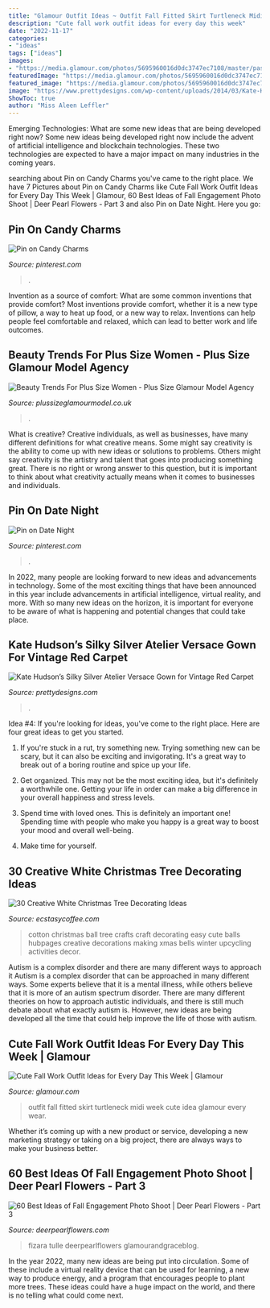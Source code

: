 ```yaml
---
title: "Glamour Outfit Ideas ~ Outfit Fall Fitted Skirt Turtleneck Midi Week Cute Idea Glamour Every Wear"
description: "Cute fall work outfit ideas for every day this week"
date: "2022-11-17"
categories:
- "ideas"
tags: ["ideas"]
images:
- "https://media.glamour.com/photos/5695960016d0dc3747ec7108/master/pass/fashion-2015-10-fall-work-outfit-idea-midi-fitted-turtleneck-main.jpg"
featuredImage: "https://media.glamour.com/photos/5695960016d0dc3747ec7108/master/pass/fashion-2015-10-fall-work-outfit-idea-midi-fitted-turtleneck-main.jpg"
featured_image: "https://media.glamour.com/photos/5695960016d0dc3747ec7108/master/pass/fashion-2015-10-fall-work-outfit-idea-midi-fitted-turtleneck-main.jpg"
image: "https://www.prettydesigns.com/wp-content/uploads/2014/03/Kate-Hudson’s-Silky-Silver-Atelier-Versace-Gown-for-Vintage-Red-Carpet-Glamour-2.jpg"
ShowToc: true
author: "Miss Aleen Leffler"
---
```



Emerging Technologies: What are some new ideas that are being developed right now?
Some new ideas being developed right now include the advent of artificial intelligence and blockchain technologies. These two technologies are expected to have a major impact on many industries in the coming years.

	

		
searching about Pin on Candy Charms you've came to the right place. We have 7 Pictures about Pin on Candy Charms like Cute Fall Work Outfit Ideas for Every Day This Week | Glamour, 60 Best Ideas of Fall Engagement Photo Shoot | Deer Pearl Flowers - Part 3 and also Pin on Date Night. Here you go:
		
    
## Pin On Candy Charms

<img loading=lazy src="https://i.pinimg.com/736x/07/ea/84/07ea84bbab2dcbd4f25e714e809a2a1a.jpg" onerror="this.onerror=null;this.src='https://tse4.mm.bing.net/th?id=OIP.oKzU3-BApwVufjgogLuQZAHaL3&amp;pid=15.1';" alt="Pin on Candy Charms">

_Source: pinterest.com_

>. 

	

Invention as a source of comfort: What are some common inventions that provide comfort?
Most inventions provide comfort, whether it is a new type of pillow, a way to heat up food, or a new way to relax. Inventions can help people feel comfortable and relaxed, which can lead to better work and life outcomes.

    
## Beauty Trends For Plus Size Women - Plus Size Glamour Model Agency

<img loading=lazy src="https://plussizeglamourmodel.co.uk/wp-content/uploads/2016/06/PSG-AGENCY-.jpeg" onerror="this.onerror=null;this.src='https://tse4.mm.bing.net/th?id=OIP.miBFWJw5CITNLcDtGMisLwHaJc&amp;pid=15.1';" alt="Beauty Trends For Plus Size Women - Plus Size Glamour Model Agency">

_Source: plussizeglamourmodel.co.uk_

>. 

	

What is creative?
Creative individuals, as well as businesses, have many different definitions for what creative means. Some might say creativity is the ability to come up with new ideas or solutions to problems. Others might say creativity is the artistry and talent that goes into producing something great. There is no right or wrong answer to this question, but it is important to think about what creativity actually means when it comes to businesses and individuals.

    
## Pin On Date Night

<img loading=lazy src="https://i.pinimg.com/736x/83/83/65/8383652fc34ad6c6a2c35558454aff44.jpg" onerror="this.onerror=null;this.src='https://tse2.mm.bing.net/th?id=OIP.u7feQM8PJ8LkfqFlIinXGgHaLB&amp;pid=15.1';" alt="Pin on Date Night">

_Source: pinterest.com_

>. 

	

In 2022, many people are looking forward to new ideas and advancements in technology. Some of the most exciting things that have been announced in this year include advancements in artificial intelligence, virtual reality, and more. With so many new ideas on the horizon, it is important for everyone to be aware of what is happening and potential changes that could take place.

    
## Kate Hudson’s Silky Silver Atelier Versace Gown For Vintage Red Carpet

<img loading=lazy src="https://www.prettydesigns.com/wp-content/uploads/2014/03/Kate-Hudson’s-Silky-Silver-Atelier-Versace-Gown-for-Vintage-Red-Carpet-Glamour-2.jpg" onerror="this.onerror=null;this.src='https://tse1.mm.bing.net/th?id=OIP.KM6R0hkWRYZoChljg-WnxgHaLf&amp;pid=15.1';" alt="Kate Hudson’s Silky Silver Atelier Versace Gown for Vintage Red Carpet">

_Source: prettydesigns.com_

>. 

	

Idea #4:
If you're looking for ideas, you've come to the right place. Here are four great ideas to get you started.
1. If you're stuck in a rut, try something new. Trying something new can be scary, but it can also be exciting and invigorating. It's a great way to break out of a boring routine and spice up your life.

2. Get organized. This may not be the most exciting idea, but it's definitely a worthwhile one. Getting your life in order can make a big difference in your overall happiness and stress levels.

3. Spend time with loved ones. This is definitely an important one! Spending time with people who make you happy is a great way to boost your mood and overall well-being.

4. Make time for yourself.

    
## 30 Creative White Christmas Tree Decorating Ideas

<img loading=lazy src="https://i1.wp.com/www.ecstasycoffee.com/wp-content/uploads/2016/11/Cotton-Ball-Christmas-Tree.jpg?resize=600%2C800" onerror="this.onerror=null;this.src='https://tse2.mm.bing.net/th?id=OIP.wnrAIk0ECUbMRzO8T4C_LwHaJ4&amp;pid=15.1';" alt="30 Creative White Christmas Tree Decorating Ideas">

_Source: ecstasycoffee.com_

>cotton christmas ball tree crafts craft decorating easy cute balls hubpages creative decorations making xmas bells winter upcycling activities decor. 

	

Autism is a complex disorder and there are many different ways to approach it
Autism is a complex disorder that can be approached in many different ways. Some experts believe that it is a mental illness, while others believe that it is more of an autism spectrum disorder. There are many different theories on how to approach autistic individuals, and there is still much debate about what exactly autism is. However, new ideas are being developed all the time that could help improve the life of those with autism.

    
## Cute Fall Work Outfit Ideas For Every Day This Week | Glamour

<img loading=lazy src="https://media.glamour.com/photos/5695960016d0dc3747ec7108/master/pass/fashion-2015-10-fall-work-outfit-idea-midi-fitted-turtleneck-main.jpg" onerror="this.onerror=null;this.src='https://tse1.mm.bing.net/th?id=OIP.p1qGHFTA8MaIjrk2qkkaAAHaLH&amp;pid=15.1';" alt="Cute Fall Work Outfit Ideas for Every Day This Week | Glamour">

_Source: glamour.com_

>outfit fall fitted skirt turtleneck midi week cute idea glamour every wear. 

	

Whether it’s coming up with a new product or service, developing a new marketing strategy or taking on a big project, there are always ways to make your business better.

    
## 60 Best Ideas Of Fall Engagement Photo Shoot | Deer Pearl Flowers - Part 3

<img loading=lazy src="https://www.deerpearlflowers.com/wp-content/uploads/2016/08/Fall-Engagement-Photo-Shoot-and-Poses-Ideas-53.jpg" onerror="this.onerror=null;this.src='https://tse1.mm.bing.net/th?id=OIP.7_vg_RnJURCIyKOVLGQ8AwHaLH&amp;pid=15.1';" alt="60 Best Ideas of Fall Engagement Photo Shoot | Deer Pearl Flowers - Part 3">

_Source: deerpearlflowers.com_

>fizara tulle deerpearlflowers glamourandgraceblog. 

	

In the year 2022, many new ideas are being put into circulation. Some of these include a virtual reality device that can be used for learning, a new way to produce energy, and a program that encourages people to plant more trees. These ideas could have a huge impact on the world, and there is no telling what could come next.

